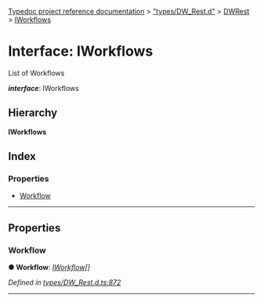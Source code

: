 [Typedoc project reference documentation](../README.md) > ["types/DW_Rest.d"](../modules/_types_dw_rest_d_.md) > [DWRest](../modules/_types_dw_rest_d_.dwrest.md) > [IWorkflows](../interfaces/_types_dw_rest_d_.dwrest.iworkflows.md)

# Interface: IWorkflows

List of Workflows

*__interface__*: IWorkflows

## Hierarchy

**IWorkflows**

## Index

### Properties

* [Workflow](_types_dw_rest_d_.dwrest.iworkflows.md#workflow)

---

## Properties

<a id="workflow"></a>

###  Workflow

**● Workflow**: *[IWorkflow](_types_dw_rest_d_.dwrest.iworkflow.md)[]*

*Defined in [types/DW_Rest.d.ts:872](https://github.com/DocuWare/REST-Sample-TS/blob/master/src/types/DW_Rest.d.ts#L872)*

___

